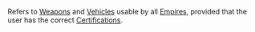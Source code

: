 Refers to [Weapons](/Weapon "wikilink") and
[Vehicles](/Vehicle "wikilink") usable by all
[Empires](/Empires "wikilink"), provided that the user has the correct
[Certifications](/Certifications "wikilink").
